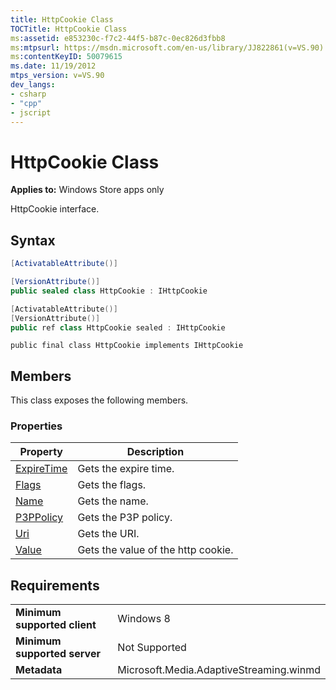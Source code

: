 ```yaml
---
title: HttpCookie Class
TOCTitle: HttpCookie Class
ms:assetid: e853230c-f7c2-44f5-b87c-0ec826d3fbb8
ms:mtpsurl: https://msdn.microsoft.com/en-us/library/JJ822861(v=VS.90)
ms:contentKeyID: 50079615
ms.date: 11/19/2012
mtps_version: v=VS.90
dev_langs:
- csharp
- "cpp"
- jscript
---
```


# HttpCookie Class

**Applies to:** Windows Store apps only

HttpCookie interface.

## Syntax

```csharp
[ActivatableAttribute()]

[VersionAttribute()]
public sealed class HttpCookie : IHttpCookie
```

```cpp
[ActivatableAttribute()]
[VersionAttribute()]
public ref class HttpCookie sealed : IHttpCookie
```

```jscript
public final class HttpCookie implements IHttpCookie
```

## Members

This class exposes the following members.

### Properties

|Property|Description|
|--- |--- |
|[ExpireTime](httpcookie-expiretime-property.md)|Gets the expire time.|
|[Flags](httpcookie-flags-property.md)|Gets the flags.|
|[Name](httpcookie-name-property.md)|Gets the name.|
|[P3PPolicy](httpcookie-p3ppolicy-property.md)|Gets the P3P policy.|
|[Uri](httpcookie-uri-property.md)|Gets the URI.|
|[Value](httpcookie-value-property.md)|Gets the value of the http cookie.|


## Requirements

|||
|--- |--- |
|**Minimum supported client**|Windows 8|
|**Minimum supported server**|Not Supported|
|**Metadata**|Microsoft.Media.AdaptiveStreaming.winmd|

